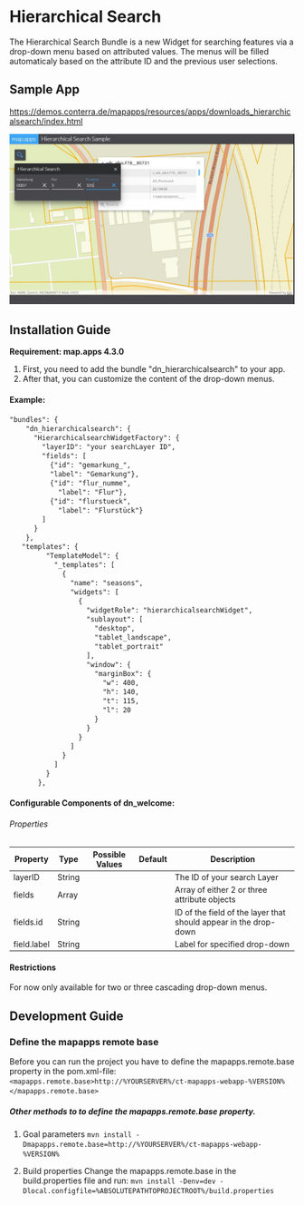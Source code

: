 # Hierarchical Search
The Hierarchical Search Bundle is a new Widget for searching features via a drop-down menu based on attributed values.
The menus will be filled automaticaly based on the attribute ID and the previous user selections.

Sample App
------------------
https://demos.conterra.de/mapapps/resources/apps/downloads_hierarchicalsearch/index.html

![Screenshot Sample App Hierarchical Search](https://github.com/conterra/mapapps-hierarchical-search/blob/master/Screenshot.PNG)

Installation Guide
------------------
**Requirement: map.apps 4.3.0**

1. First, you need to add the bundle "dn_hierarchicalsearch" to your app.
2. After that, you can customize the content of the drop-down menus.

#### Example:

```
"bundles": {   
    "dn_hierarchicalsearch": {
      "HierarchicalsearchWidgetFactory": {
        "layerID": "your searchLayer ID",
        "fields": [
          {"id": "gemarkung_",
          "label": "Gemarkung"},
          {"id": "flur_numme",
            "label": "Flur"},
          {"id": "flurstueck",
            "label": "Flurstück"}
        ]
      }
    },
   "templates": {
         "TemplateModel": {
           "_templates": [
             {
               "name": "seasons",
               "widgets": [
                 {
                   "widgetRole": "hierarchicalsearchWidget",
                   "sublayout": [
                     "desktop",
                     "tablet_landscape",
                     "tablet_portrait"
                   ],
                   "window": {
                     "marginBox": {
                       "w": 400,
                       "h": 140,
                       "t": 115,
                       "l": 20
                     }
                   }
                 }
               ]
             }
           ]
         }
       },
```
     


#### Configurable Components of dn_welcome:
 
###### Properties
 | Property                       | Type    | Possible Values               | Default            | Description                                                      |
 |--------------------------------|---------|-------------------------------|--------------------|------------------------------------------------------------------|
 | layerID                        | String  |                               |                    | The ID of your search Layer                                      |
 | fields                         | Array   |                               |                    | Array of either 2 or three attribute objects                     |
 | fields.id                      | String  |                               |                    | ID of the field of the layer that should appear in the drop-down |
 | field.label                    | String  |                               |                    | Label for specified drop-down                                    |
 
#### Restrictions
For now only available for two or three cascading drop-down menus.

Development Guide
------------------
### Define the mapapps remote base
Before you can run the project you have to define the mapapps.remote.base property in the pom.xml-file:
`<mapapps.remote.base>http://%YOURSERVER%/ct-mapapps-webapp-%VERSION%</mapapps.remote.base>`

##### Other methods to to define the mapapps.remote.base property.
1. Goal parameters
`mvn install -Dmapapps.remote.base=http://%YOURSERVER%/ct-mapapps-webapp-%VERSION%`

2. Build properties
Change the mapapps.remote.base in the build.properties file and run:
`mvn install -Denv=dev -Dlocal.configfile=%ABSOLUTEPATHTOPROJECTROOT%/build.properties`
